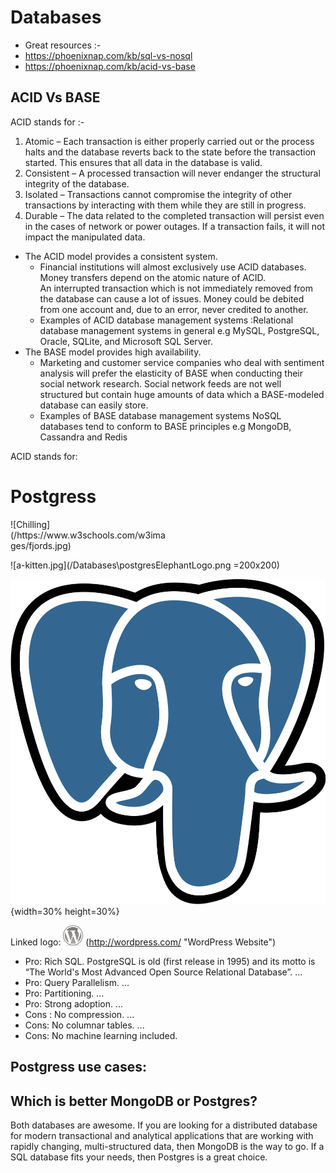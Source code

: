 # Databases


- Great resources :-
- https://phoenixnap.com/kb/sql-vs-nosql 
- https://phoenixnap.com/kb/acid-vs-base 

## ACID Vs BASE
ACID stands for :-  

1. Atomic – Each transaction is either properly carried out or the process halts and the database reverts back to the state before the transaction started. This ensures that all data in the database is valid.  
2. Consistent – A processed transaction will never endanger the structural integrity of the database.  
3.  Isolated – Transactions cannot compromise the integrity of other transactions by interacting with them while they are still in progress.  
4. Durable – The data related to the completed transaction will persist even in the cases of network or power outages. If a transaction fails, it will not impact the manipulated data.  


- The ACID model provides a consistent system.
    - Financial institutions will almost exclusively use ACID databases. Money transfers depend on the atomic nature of ACID.  
    An interrupted transaction which is not immediately removed from the database can cause a lot of issues. Money could be debited from one account and, due to an error, never credited to another. 
    - Examples of ACID database management systems :Relational database management systems in general e.g MySQL, PostgreSQL, Oracle, SQLite, and Microsoft SQL Server.  
- The BASE model provides high availability.  
    - Marketing and customer service companies who deal with sentiment analysis will prefer the elasticity of BASE when conducting their social network research. Social network feeds are not well structured but contain huge amounts of data which a BASE-modeled database can easily store.
    - Examples of BASE database management systems NoSQL databases tend to conform to BASE principles e.g MongoDB, Cassandra and Redis

ACID stands for:  


# Postgress   




<div style="width:50%">![Chilling](/https://www.w3schools.com/w3images/fjords.jpg)</div>  

![a-kitten.jpg](/Databases\postgresElephantLogo.png =200x200)

![postgresElephantLogo.png](./images/postgresElephantLogo.png){width=30% height=30%}


Linked logo: ![alt text](/wordpress-logo-32.png)
(http://wordpress.com/ "WordPress Website")



- Pro: Rich SQL. PostgreSQL is old (first release in 1995) and its motto is “The World's Most Advanced Open Source Relational Database”. ...
- Pro: Query Parallelism. ...
- Pro: Partitioning. ...
- Pro: Strong adoption. ...
- Cons : No compression. ...
- Cons: No columnar tables. ...
- Cons: No machine learning included. 

## Postgress use cases:

## Which is better MongoDB or Postgres?

Both databases are awesome. If you are looking for a distributed database for modern transactional and analytical applications that are working with rapidly changing, multi-structured data, then MongoDB is the way to go. If a SQL database fits your needs, then Postgres is a great choice.